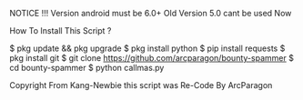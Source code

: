NOTICE !!!
Version android must be 6.0+
Old Version 5.0 cant be used Now

How To Install This Script ?

$ pkg update && pkg upgrade
$ pkg install python
$ pip install requests
$ pkg install git
$ git clone https://github.com/arcparagon/bounty-spammer
$ cd bounty-spammer
$ python callmas.py

Copyright From Kang-Newbie
this script was Re-Code By ArcParagon